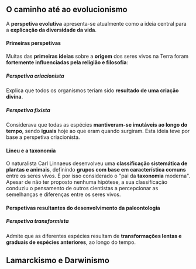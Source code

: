 ## O caminho até ao evolucionismo
A **perspetiva evolutiva** apresenta-se atualmente como a ideia central para a **explicação da diversidade da vida**.
#### Primeiras perspetivas
Muitas das **primeiras ideias** sobre a **origem** dos seres vivos na Terra foram **fortemente influenciadas pela religião e filosofia**:
##### Perspetiva criacionista
Explica que todos os organismos teriam sido **resultado de uma criação divina**.
##### Perspetiva fixista
Considerava que todas as espécies **mantiveram-se imutáveis ao longo do tempo**, sendo **iguais** hoje ao que eram quando surgiram. Esta ideia teve por base a perspetiva criacionista.
#### Lineu e a taxonomia
O naturalista Carl Linnaeus desenvolveu uma **classificação sistemática de plantas e animais**, definindo **grupos com base em característica comuns** entre os seres vivos.
É por isso considerado o "pai da **taxonomia** moderna".
Apesar de não ter proposto nenhuma hipótese, a sua classificação conduziu o pensamento de outros cientistas a percepcionar as semelhanças e diferenças entre os seres vivos.
#### Perspetivas resultantes do desenvolvimento da paleontologia
##### Perspetiva transformista
Admite que as diferentes espécies resultam de **transformações lentas e graduais de espécies anteriores**, ao longo do tempo.



## Lamarckismo e Darwinismo